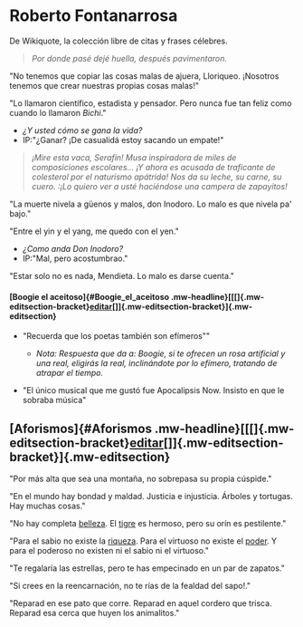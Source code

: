 
Roberto Fontanarrosa 
====================

De Wikiquote, la colección libre de citas y frases célebres.

> _Por donde pasé dejé huella, después pavimentaron._

"No tenemos que copiar las cosas malas de ajuera, Lloriqueo. ¡Nosotros tenemos que crear nuestras propias cosas malas!"

   "Lo llamaron científico, estadista y pensador. Pero nunca fue tan feliz como cuando lo llamaron *Bichi*."

-   *¿Y usted cómo se gana la vida?*
-   IP:"¿Ganar? ¡De casualidá estoy sacando un empate!"

> _¡Mire esta vaca, Serafín! Musa inspiradora de miles de composiciones escolares... ¡Y ahora es acusada de traficante de colesterol por el naturismo apátrida! Nos da su leche, su carne, su cuero. :¡Lo quiero ver a usté haciéndose una campera de zapayitos!_

"La muerte nivela a güenos y malos, don Inodoro. Lo malo es que nivela pa' bajo."

"Entre el yin y el yang, me quedo con el yen."

-   *¿Como anda Don Inodoro?*
-   IP:"Mal, pero acostumbrao."

"Estar solo no es nada, Mendieta. Lo malo es darse cuenta."

#### [Boogie el aceitoso]{#Boogie_el_aceitoso .mw-headline}[[\[]{.mw-editsection-bracket}[editar](/w/index.php?title=Roberto_Fontanarrosa&action=edit&section=5 "Editar sección: Boogie el aceitoso")[\]]{.mw-editsection-bracket}]{.mw-editsection}

-   "Recuerda que los poetas también son efímeros""
    -   *Nota: Respuesta que da a: Boogie, si te ofrecen un rosa
        artificial y una real, eligirás la real, inclinándote por lo
        efímero, tratando de atrapar el tiempo.*

-   "El único musical que me gustó fue Apocalipsis Now. Insisto en que le sobraba música"

[Aforismos]{#Aforismos .mw-headline}[[\[]{.mw-editsection-bracket}[editar](/w/index.php?title=Roberto_Fontanarrosa&action=edit&section=6 "Editar sección: Aforismos")[\]]{.mw-editsection-bracket}]{.mw-editsection}
--------------------------------------------------------------------------------------------------------------------------------------------------------------------------------------------------------------------


"Por más alta que sea una montaña, no sobrepasa su propia cúspide."

   "En el mundo hay bondad y maldad. Justicia e injusticia. Árboles y
    tortugas. Hay muchas cosas."

   "No hay completa [belleza](/wiki/Belleza "Belleza"). El
    [tigre](/wiki/Animal "Animal") es hermoso, pero su orín es
    pestilente."

   "Para el sabio no existe la [riqueza](/wiki/Riqueza "Riqueza"). Para
    el virtuoso no existe el [poder](/wiki/Poder "Poder"). Y para el
    poderoso no existen ni el sabio ni el virtuoso."


  "Te regalaría las estrellas, pero te has empecinado en un par de
    zapatos."

   "Si crees en la reencarnación, no te rías de la fealdad del sapo!."

   "Reparad en ese pato que corre. Reparad en aquel cordero que trisca.
    Reparad esa cerca que huyen los animalitos."



